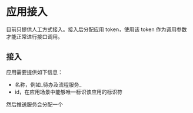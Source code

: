 # 应用接入

目前只提供人工方式接入。接入后分配应用 token，使用该 token 作为调用参数才能正常进行接口调用。

## 接入

应用需要提供如下信息：

* 名称，例如_待办及流程服务_
* id，在应用场景中能够唯一标识该应用的标识符

然后推送服务会分配一个
